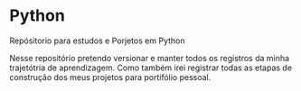 # Python
Repósitorio para estudos e Porjetos em Python

Nesse repositório pretendo versionar e manter todos os registros da minha trajetótria de aprendizagem. Como também irei registrar todas as etapas de construção dos meus projetos para portifólio pessoal. 
